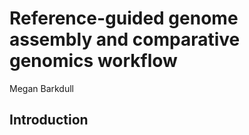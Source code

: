 Reference-guided genome assembly and comparative genomics workflow
================
Megan Barkdull

## Introduction
